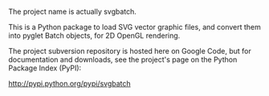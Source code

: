 The project name is actually svgbatch.

This is a Python package to load SVG vector graphic files, and convert them into pyglet Batch objects, for 2D OpenGL rendering.

The project subversion repository is hosted here on Google Code, but for documentation and
downloads, see the project's page on the Python Package Index (PyPI):

http://pypi.python.org/pypi/svgbatch